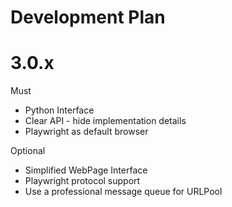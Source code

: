 Development Plan
=

3.0.x
==

Must

* Python Interface
* Clear API - hide implementation details
* Playwright as default browser

Optional

* Simplified WebPage Interface
* Playwright protocol support
* Use a professional message queue for URLPool